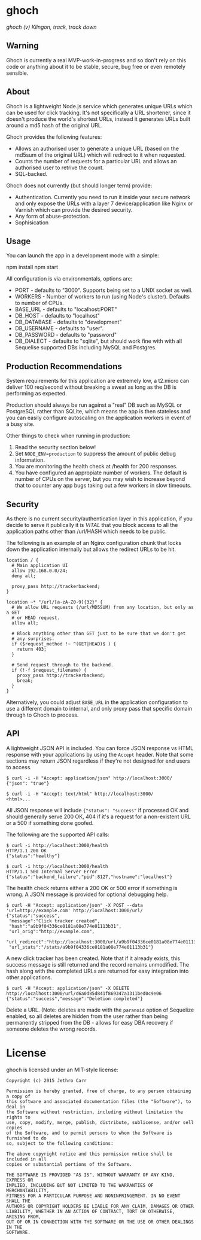 # ghoch

_ghoch (v) Klingon, track, track down_


## Warning

Ghoch is currently a real MVP-work-in-progress and so don't rely on this code
or anything about it to be stable, secure, bug free or even remotely sensible.


## About

Ghoch is a lightweight Node.js service which generates unique URLs which can be
used for click tracking. It's not specifically a URL shortener, since it
doesn't produce the world's shortest URLs, instead it generates URLs built
around a md5 hash of the original URL.

Ghoch provides the following features:
* Allows an authorised user to generate a unique URL (based on the md5sum of
  the original URL) which will redirect to it when requested.
* Counts the number of requests for a particular URL and allows an authorised
  user to retrive the count.
* SQL-backed.

Ghoch does not currently (but should longer term) provide:
* Authentication. Currently you need to run it inside your secure network and only expose the URLs with a layer 7 device/application like Nginx or Varnish which can provide the desired security.
* Any form of abuse-protection.
* Sophisication



## Usage

You can launch the app in a development mode with a simple:

   npm install
   npm start

All configuration is via environmentals, options are:

* PORT - defaults to "3000". Supports being set to a UNIX socket as well.
* WORKERS - Number of workers to run (using Node's cluster). Defaults to number of CPUs.
* BASE_URL - defaults to "localhost:PORT"
* DB_HOST - defaults to "localhost"
* DB_DATABASE - defaults to "development"
* DB_USERNAME - defaults to "user".
* DB_PASSWORD - defaults to "password"
* DB_DIALECT - defaults to "sqlite", but should work fine with with all Sequelise supported DBs including MySQL and Postgres.


## Production Recommendations

System requirements for this application are extremely low, a t2.micro can
deliver 100 req/second without breaking a sweat as long as the DB is performing
as expected.

Production should always be run against a "real" DB such as MySQL or PostgreSQL
rather than SQLite, which means the app is then stateless and you can easily
configure autoscaling on the application workers in event of a busy site.


Other things to check when running in production:

1. Read the security section below!
2. Set `NODE_ENV=production` to suppress the amount of public debug
   information.
3. You are monitoring the health check at /health for 200 responses.
4. You have configured an appropiate number of workers. The default is number
   of CPUs on the server, but you may wish to increase beyond that to counter
   any app bugs taking out a few workers in slow timeouts.


## Security

As there is no current security/authentication layer in this application, if
you decide to serve it publically it is *VITAL* that you block access to all
the application paths other than /url/HASH which needs to be public.

The following is an example of an Nginx configuration chunk that locks down the
application internally but allows the redirect URLs to be hit.


    location / {
      # Main application UI
      allow 192.168.0.0/24;
      deny all;
    
      proxy_pass http://trackerbackend;
    }
    
    location ~* "/url/[a-zA-Z0-9]{32}" {
      # We allow URL requests (/url/MD5SUM) from any location, but only as a GET
      # or HEAD request.
      allow all;
      
      # Block anything other than GET just to be sure that we don't get
      # any surprises.
      if ($request_method !~ ^(GET|HEAD)$ ) {
        return 403;
      }
      
      # Send request through to the backend.
      if (!-f $request_filename) {
        proxy_pass http://trackerbackend;
        break;
      }
    }

Alternatively, you could adjust `BASE_URL` in the application configuration to
use a different domain to internal, and only proxy pass that specific domain
through to Ghoch to process.



## API

A lightweight JSON API is included. You can force JSON response vs HTML
response with your applications by using the `Accept` header. Note that some
sections may return JSON regardless if they're not designed for end users to
access.

    $ curl -i -H "Accept: application/json" http://localhost:3000/
    {"json": "true"}
    
    $ curl -i -H "Accept: text/html" http://localhost:3000/
    <html>...


All JSON response will include `{"status": "success"` if processed OK and
should generally serve 200 OK, 404 if it's a request for a non-existent
URL or a 500 if something done goofed.

The following are the supported API calls:


    $ curl -i http://localhost:3000/health
    HTTP/1.1 200 OK
    {"status":"healthy"}
    
    $ curl -i http://localhost:3000/health
    HTTP/1.1 500 Internal Server Error
    {"status":"backend_failure","pid":8127,"hostname":"localhost"}

The health check returns either a 200 OK or 500 error if something is wrong. A
JSON message is provided for optional debugging help.


    $ curl -H "Accept: application/json" -X POST --data 'url=http://example.com' http://localhost:3000/url/
    {"status":"success",
     "message":"Click tracker created",
     "hash":"a9b9f04336ce0181a08e774e01113b31",
     "url_orig":"http://example.com",
     "url_redirect":"http://localhost:3000/url/a9b9f04336ce0181a08e774e01113b31",
     "url_stats":"/stats/a9b9f04336ce0181a08e774e01113b31"}

A new click tracker has been created. Note that if it already exists, this
success message is still returned and the record remains unmodified. The hash
along with the completed URLs are returned for easy integration into other
applications.


    $ curl -H "Accept: application/json" -X DELETE http://localhost:3000/url/d6a0d85d841f869347a3311bed0c9e06
    {"status":"success","message":"Deletion completed"}

Delete a URL. (Note: deletes are made with the `paranoid` option of Sequelize
enabled, so all deletes are hidden from the user rather than being permanently
stripped from the DB - allows for easy DBA recovery if someone deletes the
wrong records.




# License

ghoch is licensed under an MIT-style license:

    Copyright (c) 2015 Jethro Carr
    
    Permission is hereby granted, free of charge, to any person obtaining a copy of
    this software and associated documentation files (the "Software"), to deal in
    the Software without restriction, including without limitation the rights to
    use, copy, modify, merge, publish, distribute, sublicense, and/or sell copies
    of the Software, and to permit persons to whom the Software is furnished to do
    so, subject to the following conditions:
    
    The above copyright notice and this permission notice shall be included in all
    copies or substantial portions of the Software.
    
    THE SOFTWARE IS PROVIDED "AS IS", WITHOUT WARRANTY OF ANY KIND, EXPRESS OR
    IMPLIED, INCLUDING BUT NOT LIMITED TO THE WARRANTIES OF MERCHANTABILITY,
    FITNESS FOR A PARTICULAR PURPOSE AND NONINFRINGEMENT. IN NO EVENT SHALL THE
    AUTHORS OR COPYRIGHT HOLDERS BE LIABLE FOR ANY CLAIM, DAMAGES OR OTHER
    LIABILITY, WHETHER IN AN ACTION OF CONTRACT, TORT OR OTHERWISE, ARISING FROM,
    OUT OF OR IN CONNECTION WITH THE SOFTWARE OR THE USE OR OTHER DEALINGS IN THE
    SOFTWARE.

